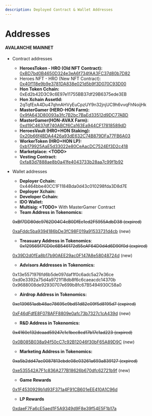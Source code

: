 ```yaml
---
description: Deployed Contract & Wallet Addresses
---
```


# Addresses

#### AVALANCHE MAINNET

* Contract addresses
  * **HeroesToken - HRO (Old NFT Contract):** [0xBD7bd0B4650D324e3eA6f734fAA3FC37d80b7D82](https://snowtrace.io/address/0xBD7bd0B4650D324e3eA6f734fAA3FC37d80b7D82)
  * Heroes NFT - HRO (New NFT Contract): [0x40f118e9b9e3781DA838e021d5b9f3D070C93D00](https://snowtrace.io/address/0x40f118e9b9e3781DA838e021d5b9f3D070C93D00)&#x20;
  * **Hon Token Cchain:** 0xEd2b42D3C9c6E97e11755BB37df29B6375ede3EB
  * **Hon Xchain AssetId:** 2qTqfExA4Du47qhnAHVyEuCpzUY9n32jnjUC9h6vvqFhNoijHk
  * **MasterGamer (HERO-HON Farm):** [0x9fA643D80093a3fc7B2bc7BaEd33512d9DC77ABD](https://snowtrace.io/address/0x9fA643D80093a3fc7B2bc7BaEd33512d9DC77ABD)
  * **MasterGamer(HON-AVAX Farm):** [0xd19C4637df740ABCf6Ca163Ea944CF17818589dD](https://snowtrace.io/address/0xd19C4637df740ABCf6Ca163Ea944CF17818589dD)
  * **HeroesVault (HRO+HON Staking):** [0x20b66f4BDA4426a93dE632C74B879DFa77FB6A03](https://snowtrace.io/address/0x20b66f4BDA4426a93dE632C74B879DFa77FB6A03)
  * **WorkerToken (HRO+HON LP):** [0xb179925AaE5d33022e80CeAacDC7524Ef3D2c418](https://snowtrace.io/address/0xb179925AaE5d33022e80CeAacDC7524Ef3D2c418)
  * **Marketplace: \<TODO>**
  * **Vesting Contract:** [0xfa83d7888ae8b0a41fe4043733b28aa7c99f1b92](https://snowtrace.io/address/0xfa83d7888ae8b0a41fe4043733b28aa7c99f1b92)
*   Wallet addresses

    * **Deployer Cchain:** 0x4464bbe40CC1F1184Bda0d43c010298fda3D8d7E
    * **Deployer Xchain:**&#x20;
    * **Developer Cchain:**&#x20;
    * **IDO Wallet:**&#x20;
    * **Multisig: \<TODO>** With MasterGamer Contract
    * **Team Address in Tokenomics:**&#x20;

    &#x20;     ~~0xBf7DD80dc9762D04C4cB0DfEe1ed2F5955AdbD38 (expired)~~

    &#x20;      [0xaFddc5ba9394186bDe3fC98F019a91533731d4cb](https://snowtrace.io/address/0xaFddc5ba9394186bDe3fC98F019a91533731d4cb) (new)

    * **Treasuary Address in Tokenomics**: ~~0x129565f7CD0e6B546172d55cAF64D0d4d6D90f0d (expired)~~

    &#x20;       [0x39D2d0fEa8b17b90AEE29ac0F147A8e58048724d](https://snowtrace.io/address/0x39D2d0fEa8b17b90AEE29ac0F147A8e58048724d) (new)

    * **Advisors Addresses in Tokenomics:**&#x20;

    &#x20;       0x13e5571976fd6b5de097daf1f0c6adc5a27e36ce \
    &#x20;       0xd0e3392a75d4a9721f18db8f6c6caeacdc14370b\
    &#x20;       0x9688008de92930707e699b8fc67B5494930C58a0

    * **Airdrop Address in Tokenomics:**&#x20;

    &#x20;       ~~0xe139651adb48ae78695e9bd51d82e09f5d8195d7 (expired)~~                                                         &#x20;

    &#x20;       [0xF46dFdfE8F078AFF8809e0afc73b7327c1cA439d](https://snowtrace.io/address/0xF46dFdfE8F078AFF8809e0afc73b7327c1cA439d) (new)

    * **R\&D Address in Tokenomics:**

    &#x20;       ~~0x4160e132deaad59247c1c1bec8cd17b17c1ad223 (expired)~~

    &#x20;       [0x0B085B038a94f50cC7c92B12046f30bF65A89D9C](https://snowtrace.io/address/0x0B085B038a94f50cC7c92B12046f30bF65A89D9C) (new)

    * **Marketing Address in Tokenomics:**&#x20;

    &#x20;       ~~0xa5b2dd47ac0087813ebdc08c03261a693a839127 (expired)~~

    &#x20;       [0xe535542A7F1c836A277B18626b670dfc62721b9f](https://snowtrace.io/address/0xe535542A7F1c836A277B18626b670dfc62721b9f)  (new)

    * **Game Rewards**

    &#x20;       [0x1F4530929b1d93F371a4F91CB601eEE410A1C96d](https://snowtrace.io/address/0x1F4530929b1d93F371a4F91CB601eEE410A1C96d)

    * **LP Rewards**

    &#x20;       [0xdaeF7Fa6cE5aed1F5A9349d9F8e39f54E5F1b17a](https://snowtrace.io/address/0xdaeF7Fa6cE5aed1F5A9349d9F8e39f54E5F1b17a)

    &#x20;    &#x20;





&#x20;

&#x20;  &#x20;







